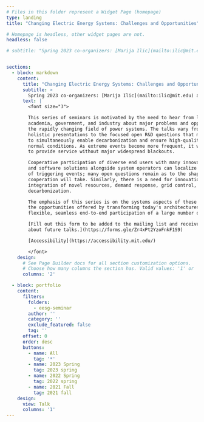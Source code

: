 ```yaml
---
# Files in this folder represent a Widget Page (homepage)
type: landing
title: "Changing Electric Energy Systems: Challenges and Opportunities"

# Homepage is headless, other widget pages are not.
headless: false

# subtitle: "Spring 2023 co-organizers: [Marija Ilic](mailto:ilic@mit.edu) and [Daniel Shen](mailto:oski@mit.edu)<br> <sub>Previously co-organized with Dan Wu</sub>"


sections:
  - block: markdown
    content:
      title: "Changing Electric Energy Systems: Challenges and Opportunities"
      subtitle: >
        Spring 2023 co-organizers: [Marija Ilic](mailto:ilic@mit.edu) and [Daniel Shen](mailto:oski@mit.edu)<br> <sub>Previously co-organized with Dan Wu
      text: |
        <font size="3">

        This series of seminars is motivated by the need to hear from leaders in
        academia, government, and industry about major problems and opportunities in
        the rapidly changing field of power systems. The talks vary from big-picture
        holistic presentations to the focused open R&D questions that must be addressed
        to simultaneously enable decarbonization and ensure high-quality service during
        normal conditions. As extreme events become more frequent, it will be necessary
        to provide service without major widespread blackouts.

        Cooperative participation of diverse end users with many innovative hardware
        and software solutions alongside system operators can localize the effects
        of triggering events; many open questions remain as to the shape this
        cooperation will take. Similarly, there is a need for innovation in end-to-end
        integration of novel resources, demand response, grid control, etc. for
        decarbonization.

        The emphasis of this series is on the systems aspects of these challenges and
        the opportunities offered by transforming today's architectures to support
        flexible, seamless end-to-end participation of a large number of grid users.

        [Fill out this form to be added to the mailing list and receive notifications
        about future talks.](https://forms.gle/Zr4xPt2YzoFnkF1S9)

        [Accessibility](https://accessibility.mit.edu/)

        </font>
    design:
      # See Page Builder docs for all section customization options.
      # Choose how many columns the section has. Valid values: '1' or '2'.
      columns: '2'

  - block: portfolio
    content:
      filters:
        folders:
          - eesg-seminar
        author: ''
        category: ''
        exclude_featured: false
        tag: ''
      offset: 0
      order: desc
      buttons:
        - name: All
          tag: '*'
        - name: 2023 Spring
          tag: 2023 spring
        - name: 2022 Spring
          tag: 2022 spring
        - name: 2021 Fall
          tag: 2021 fall
    design:
      view: Talk
      columns: '1'
---
```

